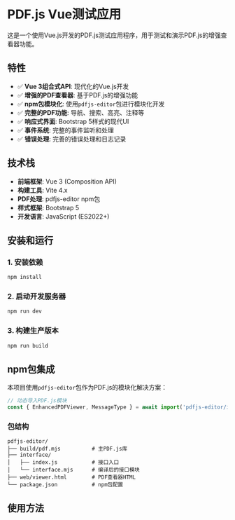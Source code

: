 # PDF.js Vue测试应用

这是一个使用Vue.js开发的PDF.js测试应用程序，用于测试和演示PDF.js的增强查看器功能。

## 特性

- ✅ **Vue 3组合式API**: 现代化的Vue.js开发
- ✅ **增强的PDF查看器**: 基于PDF.js的增强功能
- ✅ **npm包模块化**: 使用`pdfjs-editor`包进行模块化开发
- ✅ **完整的PDF功能**: 导航、搜索、高亮、注释等
- ✅ **响应式界面**: Bootstrap 5样式的现代UI
- ✅ **事件系统**: 完整的事件监听和处理
- ✅ **错误处理**: 完善的错误处理和日志记录

## 技术栈

- **前端框架**: Vue 3 (Composition API)
- **构建工具**: Vite 4.x
- **PDF处理**: pdfjs-editor npm包
- **样式框架**: Bootstrap 5
- **开发语言**: JavaScript (ES2022+)

## 安装和运行

### 1. 安装依赖
```bash
npm install
```

### 2. 启动开发服务器
```bash
npm run dev
```

### 3. 构建生产版本
```bash
npm run build
```

## npm包集成

本项目使用`pdfjs-editor`包作为PDF.js的模块化解决方案：

```javascript
// 动态导入PDF.js模块
const { EnhancedPDFViewer, MessageType } = await import('pdfjs-editor/interface')
```

### 包结构
```
pdfjs-editor/
├── build/pdf.mjs          # 主PDF.js库
├── interface/
│   ├── index.js           # 接口入口
│   └── interface.mjs      # 编译后的接口模块
├── web/viewer.html        # PDF查看器HTML
└── package.json           # npm包配置
```

## 使用方法
